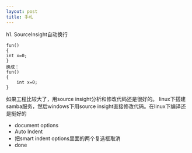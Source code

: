```yaml
---
layout: post
title: 手札
---
```


h1. SourceInsight自动换行
```
fun()
{
int x=0;
}
换成：
fun()
{
    int x=0;
}
```
如果工程比较大了，用source insight分析和修改代码还是很好的。
linux下搭建samba服务，然后windows下用source insight直接修改代码。在linux下编译还是挺好的
* document options
* Auto Indent
* 把smart indent options里面的两个复选框取消
* done

